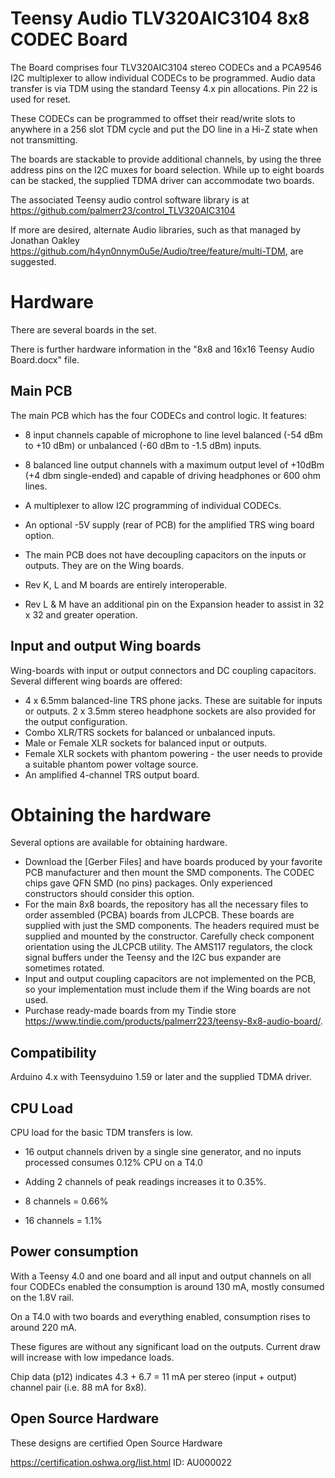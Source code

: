 # Teensy Audio TLV320AIC3104 8x8 CODEC Board 

The Board comprises four TLV320AIC3104 stereo CODECs and a PCA9546 I2C multiplexer to allow individual CODECs to be programmed. Audio data transfer is via TDM using the standard Teensy 4.x pin allocations. Pin 22 is used for reset.

These CODECs can be programmed to offset their read/write slots to anywhere in a 256 slot TDM cycle and put the DO line in a Hi-Z state when not transmitting.

The boards are stackable to provide additional channels, by using the three address pins on the I2C muxes for board selection. While up to eight boards can be stacked, the supplied TDMA driver can accommodate two boards. 

The associated Teensy audio control software library is at https://github.com/palmerr23/control_TLV320AIC3104

If more are desired, alternate Audio libraries, such as that managed by Jonathan Oakley https://github.com/h4yn0nnym0u5e/Audio/tree/feature/multi-TDM, are suggested.


# Hardware

There are several boards in the set. 

There is further hardware information in the "8x8 and 16x16 Teensy Audio Board.docx" file.

## Main PCB

The main PCB which has the four CODECs and control logic. It features:

* 8 input channels capable of microphone  to line level  balanced (-54 dBm to +10 dBm) or unbalanced (-60 dBm to -1.5 dBm) inputs.

* 8 balanced line output channels with a maximum output level of +10dBm (+4 dbm single-ended) and capable of driving headphones or 600 ohm lines.
	
* A multiplexer to allow I2C programming of individual CODECs. 
	
* An optional -5V supply (rear of PCB) for the amplified TRS wing board option.

* The main PCB does not have decoupling capacitors on the inputs or outputs. They are on the Wing boards.

* Rev K, L and M boards are entirely interoperable. 

* Rev L & M have an additional pin on the Expansion header to assist in 32 x 32 and greater operation.

## Input and output Wing boards
Wing-boards with input or output connectors and DC coupling capacitors. Several different wing boards are offered:
* 4 x 6.5mm balanced-line TRS phone jacks. These are suitable for inputs or outputs.  2 x 3.5mm stereo headphone sockets are also provided for the output configuration.
* Combo XLR/TRS sockets for balanced or unbalanced inputs.
* Male or Female XLR sockets for balanced input or outputs.
* Female XLR sockets with phantom powering - the user needs to provide a suitable phantom power voltage source.
* An amplified 4-channel TRS output board.

# Obtaining the hardware
Several options are available for obtaining hardware. 
* Download the [Gerber Files] and have boards produced by your favorite PCB manufacturer and then mount the SMD components. The CODEC chips gave QFN SMD (no pins) packages. Only experienced constructors should consider this option.
* For the main 8x8 boards, the repository has all the necessary files to order assembled (PCBA) boards from JLCPCB. These boards are supplied with just the SMD components. The headers required must be supplied and mounted by the constructor. Carefully check component orientation using the JLCPCB utility. The AMS117 regulators, the clock signal buffers under the Teensy and the I2C bus expander are sometimes rotated.
* Input and output coupling capacitors are not implemented on the PCB, so your implementation must include them if the Wing boards are not used.
* Purchase ready-made boards from my Tindie store https://www.tindie.com/products/palmerr223/teensy-8x8-audio-board/. 

## Compatibility
Arduino 4.x with Teensyduino 1.59 or later and the supplied TDMA driver.

## CPU Load

CPU load for the basic TDM transfers is low. 

* 16 output channels driven by a single sine generator, and no inputs processed consumes 0.12% CPU on a T4.0

* Adding 2 channels of peak readings increases it to 0.35%.

* 8 channels = 0.66%

* 16 channels = 1.1%

## Power consumption
With a Teensy 4.0 and one board and all input and output channels on all four CODECs enabled the consumption is around 130 mA, mostly consumed on the 1.8V rail.

On a T4.0 with two boards and everything enabled, consumption rises to around 220 mA.

These figures are without any significant load on the outputs. Current draw will increase with low impedance loads.

Chip data (p12) indicates 4.3 + 6.7 = 11 mA per stereo (input + output) channel pair (i.e. 88 mA for 8x8).

## Open Source Hardware
These designs are  certified Open Source Hardware

https://certification.oshwa.org/list.html
ID: AU000022

